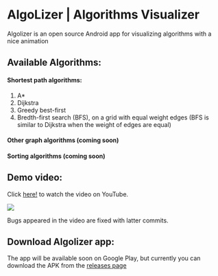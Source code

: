 # AlgoLizer | Algorithms Visualizer
Algolizer is an open source Android app for visualizing algorithms with a nice animation

## Available Algorithms:
#### Shortest path algorithms:
1. A*
2. Dijkstra
3. Greedy best-first
4. Bredth-first search (BFS), on a grid with equal weight edges (BFS is similar to Dijkstra when the weight of edges are equal)

#### Other graph algorithms (coming soon)
#### Sorting algorithms (coming soon)

## Demo video:
Click [here!](https://youtu.be/uBUz_lUy-HM) to watch the video on YouTube.

[![](https://j.gifs.com/4QV4Rg.gif)](https://youtu.be/uBUz_lUy-HM "")

Bugs appeared in the video are fixed with latter commits. 


## Download Algolizer app:
The app will be available soon on Google Play, but currently you can download the APK from the [releases page](https://github.com/mAlaliSy/AlgoLizer-algorithms-visualizer/releases)
